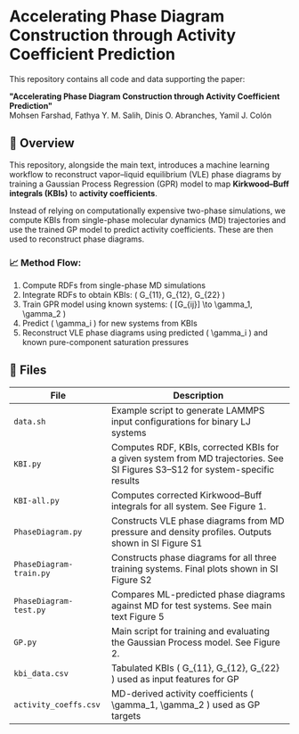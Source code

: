 # Accelerating Phase Diagram Construction through Activity Coefficient Prediction

This repository contains all code and data supporting the paper:

**"Accelerating Phase Diagram Construction through Activity Coefficient Prediction"**  
Mohsen Farshad, Fathya Y. M. Salih, Dinis O. Abranches, Yamil J. Colón

## 🧠 Overview

This repository, alongside the main text, introduces a machine learning workflow to reconstruct vapor–liquid equilibrium (VLE) phase diagrams by training a Gaussian Process Regression (GPR) model to map **Kirkwood–Buff integrals (KBIs)** to **activity coefficients**.

Instead of relying on computationally expensive two-phase simulations, we compute KBIs from single-phase molecular dynamics (MD) trajectories and use the trained GP model to predict activity coefficients. These are then used to reconstruct phase diagrams.

### 📈 Method Flow:

1. Compute RDFs from single-phase MD simulations
2. Integrate RDFs to obtain KBIs: \( G_{11}, G_{12}, G_{22} \)
3. Train GPR model using known systems: \( [G_{ij}] \to \gamma_1, \gamma_2 \)
4. Predict \( \gamma_i \) for new systems from KBIs
5. Reconstruct VLE phase diagrams using predicted \( \gamma_i \) and known pure-component saturation pressures

## 📁 Files

| File | Description |
|------|-------------|
| `data.sh` | Example script to generate LAMMPS input configurations for binary LJ systems |
| `KBI.py` | Computes RDF, KBIs, corrected KBIs for a given system from MD trajectories. See SI Figures S3–S12 for system-specific results |
| `KBI-all.py` | Computes corrected Kirkwood–Buff integrals for all system. See Figure 1.  |
| `PhaseDiagram.py` | Constructs VLE phase diagrams from MD pressure and density profiles. Outputs shown in SI Figure S1 |
| `PhaseDiagram-train.py` | Constructs phase diagrams for all three training systems. Final plots shown in SI Figure S2 |
| `PhaseDiagram-test.py` | Compares ML-predicted phase diagrams against MD for test systems. See main text Figure 5 |
| `GP.py` | Main script for training and evaluating the Gaussian Process model. See Figure 2. |
| `kbi_data.csv` | Tabulated KBIs \( G_{11}, G_{12}, G_{22} \) used as input features for GP |
| `activity_coeffs.csv` | MD-derived activity coefficients \( \gamma_1, \gamma_2 \) used as GP targets |
